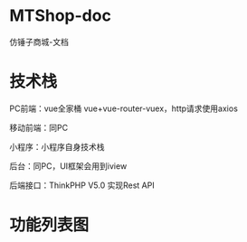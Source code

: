 # MTShop-doc
仿锤子商城-文档



# 技术栈

PC前端：vue全家桶 vue+vue-router-vuex，http请求使用axios

移动前端：同PC

小程序：小程序自身技术栈

后台：同PC，UI框架会用到iview

后端接口：ThinkPHP V5.0 实现Rest API



# 功能列表图

